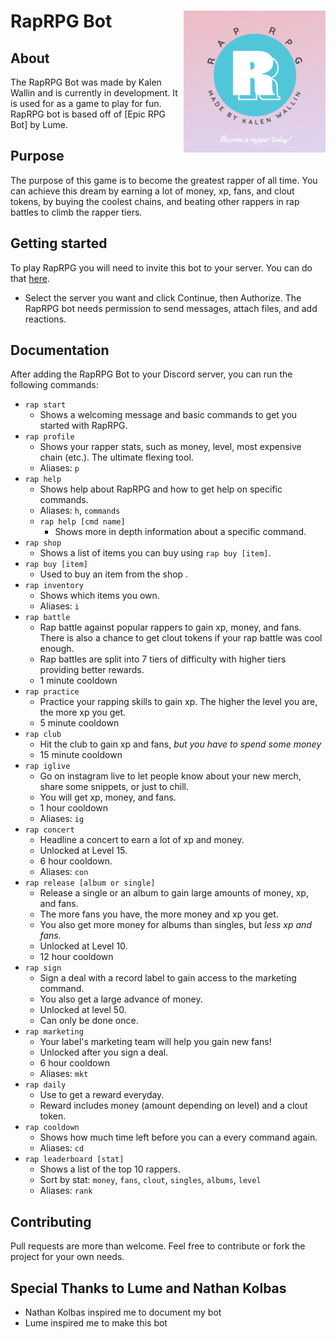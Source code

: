 # RapRPG Bot <img align="right" src="https://raw.githubusercontent.com/kalenwallin/RapRPG/master/logos/RapRPG.png" width=45% height=45%>

## About
The RapRPG Bot was made by Kalen Wallin and is currently in development. It is used for as a game to play for fun. RapRPG bot is based off of [Epic RPG Bot] by Lume.

## Purpose
The purpose of this game is to become the greatest rapper of all time. You can achieve this dream by earning a lot of money, xp, fans, and clout tokens, by buying the coolest chains, and beating other rappers in rap battles to climb the rapper tiers.

## Getting started
To play RapRPG you will need to invite this bot to your server. You can do that [here](https://discord.com/api/oauth2/authorize?client_id=799704173724565564&permissions=34880&scope=bot). 
- Select the server you want and click Continue, then Authorize. The RapRPG bot needs permission to send messages, attach files, and add reactions. 

## Documentation
After adding the RapRPG Bot to your Discord server, you can run the following commands:
  - `rap start`
    - Shows a welcoming message and basic commands to get you started with RapRPG. 
  - `rap profile`
    - Shows your rapper stats, such as money, level, most expensive chain (etc.). The ultimate flexing tool.
    - Aliases: `p`
  - `rap help`
    - Shows help about RapRPG and how to get help on specific commands.
    - Aliases: `h`, `commands` 
    - `rap help [cmd name]`
      - Shows more in depth information about a specific command.
  - `rap shop`
    - Shows a list of items you can buy using `rap buy [item]`.
  - `rap buy [item]`
    - Used to buy an item from the shop .
  - `rap inventory`
    - Shows which items you own.
    - Aliases: `i`
  - `rap battle`
    - Rap battle against popular rappers to gain xp, money, and fans. There is also a chance to get clout tokens if your rap battle was cool enough.
    - Rap battles are split into 7 tiers of difficulty with higher tiers providing better rewards.
    - 1 minute cooldown
  - `rap practice`
    - Practice your rapping skills to gain xp. The higher the level you are, the more xp you get.
    - 5 minute cooldown
  - `rap club`
    - Hit the club to gain xp and fans, *but you have to spend some money*
    - 15 minute cooldown
  - `rap iglive`
    - Go on instagram live to let people know about your new merch, share some snippets, or just to chill. 
    - You will get xp, money, and fans.
    - 1 hour cooldown
    - Aliases: `ig`
  - `rap concert`
    - Headline a concert to earn a lot of xp and money. 
    - Unlocked at Level 15.
    - 6 hour cooldown.
    - Aliases: `con`
  - `rap release [album or single]`
    - Release a single or an album to gain large amounts of money, xp, and fans. 
    - The more fans you have, the more money and xp you get. 
    - You also get more money for albums than singles, but *less xp and fans.* 
    - Unlocked at Level 10.
    - 12 hour cooldown
  - `rap sign`
    - Sign a deal with a record label to gain access to the marketing command. 
    - You also get a large advance of money. 
    - Unlocked at level 50. 
    - Can only be done once.
  - `rap marketing`
    - Your label's marketing team will help you gain new fans!
    - Unlocked after you sign a deal.
    - 6 hour cooldown
    - Aliases: `mkt`
  - `rap daily`
    - Use to get a reward everyday. 
    - Reward includes money (amount depending on level) and a clout token.
  - `rap cooldown`
    - Shows how much time left before you can a every command again.
    - Aliases: `cd`
  - `rap leaderboard [stat]`
    - Shows a list of the top 10 rappers. 
    - Sort by stat: `money`, `fans`, `clout`, `singles`, `albums`, `level`
    - Aliases: `rank`

## Contributing
Pull requests are more than welcome. Feel free to contribute or fork the project for your own needs.

## Special Thanks to Lume and Nathan Kolbas
- Nathan Kolbas inspired me to document my bot
- Lume inspired me to make this bot
